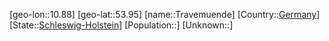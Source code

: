 ﻿---
location: [53.95,10.88]
type: City
tags:
- geo/City


SpocWebEntityId: 34950
isDeleted: false
confidential: public

---
[geo-lon::10.88]
[geo-lat::53.95]
[name::Travemuende]
[Country::[Germany](geo/Continent/Europe/Germany.md)]
[State::[Schleswig-Holstein](geo/Continent/Europe/Germany/Schleswig-Holstein.md)]
[Population::]
[Unknown::]

